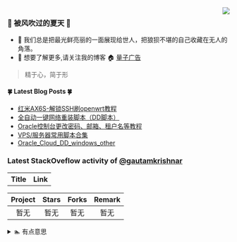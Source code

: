 <img align="right" src="https://github-readme-stats.vercel.app/api?username=aixiu&show_icons=true&icon_color=CE1D2D&text_color=718096&bg_color=ffffff&hide_title=true&locale=cn"/>

### :frog: 被风吹过的夏天 :frog:

- :mushroom: 我们总是把最光鲜亮丽的一面展现给世人，把狼狈不堪的自己收藏在无人的角落。
- :rainbow: 想要了解更多,请关注我的博客 :house: [量子广告](http://blog.ynxiu.com/)

> 精于心，简于形

#### :four_leaf_clover: Latest Blog Posts :four_leaf_clover:

<!-- BLOG-POST-LIST:START -->
- [红米AX6S-解锁SSH刷openwrt教程](http://blog.ynxiu.com/aixiu/22c58336.html)
- [全自动一键网络重装脚本（DD脚本）](http://blog.ynxiu.com/aixiu/86927d5.html)
- [Oracle控制台更改密码、邮箱、租户名等教程](http://blog.ynxiu.com/aixiu/759b51dc.html)
- [VPS/服务器常用脚本合集](http://blog.ynxiu.com/aixiu/cc0ad38f.html)
- [Oracle_Cloud_DD_windows_other](http://blog.ynxiu.com/aixiu/9ec48eaf.html)
<!-- BLOG-POST-LIST:END -->

### Latest StackOveflow activity of [@gautamkrishnar](https://github.com/gautamkrishnar)
<table>
  <tr><th>Title</th><th>Link</th></tr>
  <!-- STACKOVERFLOW:START --><!-- STACKOVERFLOW:END -->
</table>

| Project | Stars | Forks | Remark |
| :-----: | :---: | :---: | :----: |
| 暂无 | 暂无 | 暂无 | 暂无 |

<details>
<summary>🏊 有点意思</summary>
暂无
</details>
